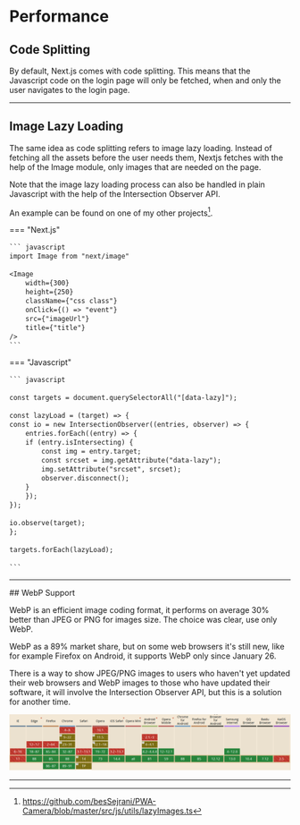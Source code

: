 # Performance

## Code Splitting

By default, Next.js comes with code splitting. This means that the Javascript code on the login page will only be fetched, when and only the user navigates to the login page.

<hr/>

## Image Lazy Loading

The same idea as code splitting refers to image lazy loading. Instead of fetching all the assets before the user needs them, Nextjs fetches with the help of the Image module, only images that are needed on the page.

Note that the image lazy loading process can also be handled in plain Javascript with the help of the Intersection Observer API.

An example can be found on one of my other projects[^1].

[^1]: https://github.com/besSejrani/PWA-Camera/blob/master/src/js/utils/lazyImages.ts

=== "Next.js"

    ``` javascript
    import Image from "next/image"

    <Image
        width={300}
        height={250}
        className={"css class"}
        onClick={() => "event"}
        src={"imageUrl"}
        title={"title"}
    />
    ```

=== "Javascript"

    ``` javascript

    const targets = document.querySelectorAll("[data-lazy]");

    const lazyLoad = (target) => {
    const io = new IntersectionObserver((entries, observer) => {
        entries.forEach((entry) => {
        if (entry.isIntersecting) {
            const img = entry.target;
            const srcset = img.getAttribute("data-lazy");
            img.setAttribute("srcset", srcset);
            observer.disconnect();
        }
        });
    });

    io.observe(target);
    };

    targets.forEach(lazyLoad);

    ```

<hr/>
## WebP Support

WebP is an efficient image coding format, it performs on average 30% better than JPEG or PNG for images size. The choice was clear, use only WebP.

WebP as a 89% market share, but on some web browsers it's still new, like for example Firefox on Android, it supports WebP only since January 26.

There is a way to show JPEG/PNG images to users who haven't yet updated their web browsers and WebP images to those who have updated their software, it will involve the Intersection Observer API, but this is a solution for another time.

![webp support](./images/webpCompatbility.png)

<hr/>
